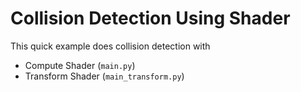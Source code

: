 # Collision Detection Using Shader

This quick example does collision detection with

* Compute Shader (`main.py`)
* Transform Shader (`main_transform.py`)
